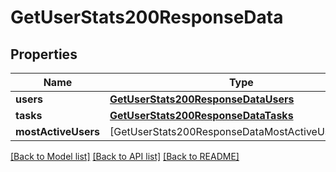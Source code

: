 # GetUserStats200ResponseData

## Properties
Name | Type | Description | Notes
------------ | ------------- | ------------- | -------------
**users** | [**GetUserStats200ResponseDataUsers**](GetUserStats200ResponseDataUsers.md) |  | [optional] 
**tasks** | [**GetUserStats200ResponseDataTasks**](GetUserStats200ResponseDataTasks.md) |  | [optional] 
**mostActiveUsers** | [GetUserStats200ResponseDataMostActiveUsersInner] |  | [optional] 

[[Back to Model list]](../README.md#documentation-for-models) [[Back to API list]](../README.md#documentation-for-api-endpoints) [[Back to README]](../README.md)


